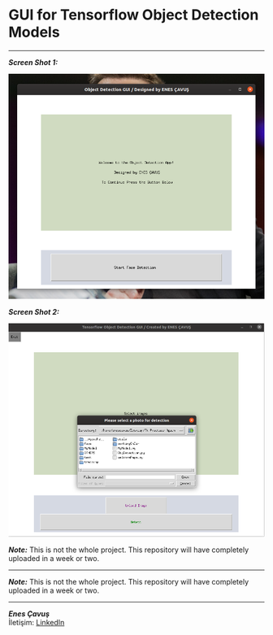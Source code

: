 # **GUI for Tensorflow Object Detection Models**
---

**_Screen Shot 1:_**

![WelcomePage](images/welcome-page.png)

**_Screen Shot 2:_**


![detection-page](images/detection-page-img-upload.png)

**_Note:_** This is not the whole project. This repository will have completely uploaded in a week or two.

---


**_Note:_** This is not the whole project. This repository will have completely uploaded in a week or two.

---


**_Enes Çavuş_**  
İletişim: [LinkedIn](https://www.linkedin.com/in/enes-%C3%A7avu%C5%9F-057376175)